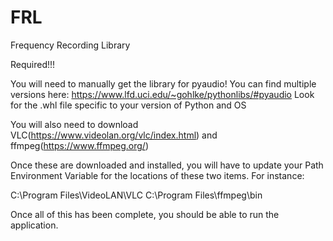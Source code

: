 # FRL
Frequency Recording Library

Required!!!

You will need to manually get the library for pyaudio!
You can find multiple versions here: https://www.lfd.uci.edu/~gohlke/pythonlibs/#pyaudio
Look for the .whl file specific to your version of Python and OS

You will also need to download VLC(https://www.videolan.org/vlc/index.html) and ffmpeg(https://www.ffmpeg.org/)

Once these are downloaded and installed, you will have to update your Path Environment Variable for the locations of
these two items. For instance:

C:\Program Files\VideoLAN\VLC
C:\Program Files\ffmpeg\bin

Once all of this has been complete, you should be able to run the application.

